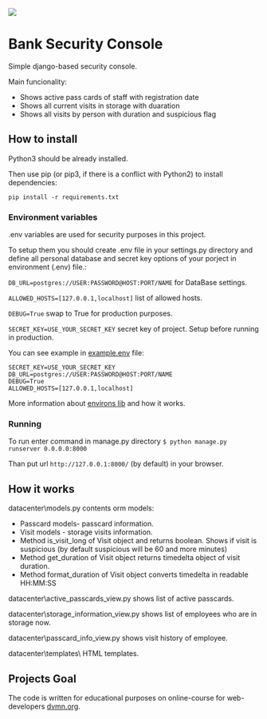 [![](https://badgen.net/badge/icon/awesome?icon=awesome&label)](https://dvmn.org/)
# Bank Security Console

Simple django-based security console.

Main funcionality:
- Shows active pass cards of staff with registration date
- Shows all current visits in storage with duaration
- Shows all visits by person with duration and suspicious flag

## How to install

Python3 should be already installed.

Then use pip (or pip3, if there is a conflict with Python2) to install dependencies:
```
pip install -r requirements.txt
```
### Environment variables
.env variables are used for security purposes in this project.

To setup them you should create .env file in your settings.py directory
and define all personal database and secret key options of your porject in environment (.env) file.:

```DB_URL=postgres://USER:PASSWORD@HOST:PORT/NAME``` for DataBase settings.

```ALLOWED_HOSTS=[127.0.0.1,localhost]``` list of allowed hosts. 

```DEBUG=True``` swap to True for production purposes.

```SECRET_KEY=USE_YOUR_SECRET_KEY``` secret key of project. Setup before running in production.




You can see example in [example.env](https://github.com/triple-s-rank/django-orm-watching-storage/blob/master/project/example.env) file:
```
SECRET_KEY=USE_YOUR_SECRET_KEY
DB_URL=postgres://USER:PASSWORD@HOST:PORT/NAME
DEBUG=True
ALLOWED_HOSTS=[127.0.0.1,localhost]
```
More information about [environs lib](https://pypi.org/project/environs/) and how it works.

### Running
To run enter command in manage.py directory
```$ python manage.py runserver 0.0.0.0:8000```

Than put url ```http://127.0.0.1:8000/``` (by default) in your browser.

## How it works

datacenter\models.py contents orm models:

- Passcard models- passcard information.
- Visit models - storage visits information.
- Method is_visit_long of Visit object and returns boolean. Shows if visit is suspicious (by default suspicious will be 60 and more minutes)
- Method get_duration of Visit object returns timedelta object of visit duration.
- Method format_duration of Visit object converts timedelta in readable HH:MM:SS

datacenter\active_passcards_view.py shows list of active passcards.

datacenter\storage_information_view.py shows list of employees who are in storage now.

datacenter\passcard_info_view.py shows visit history of employee.

datacenter\templates\ HTML templates.

## Projects Goal

The code is written for educational purposes on online-course for web-developers [dvmn.org](https://dvmn.org/).
